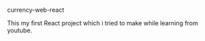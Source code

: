 currency-web-react

This my first React project which i tried to make while  learning from youtube.
